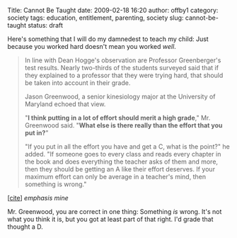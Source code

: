 Title: Cannot Be Taught
date: 2009-02-18 16:20
author: offby1
category: society
tags: education, entitlement, parenting, society
slug: cannot-be-taught
status: draft

Here's something that I will do my damnedest to teach my child: Just because you worked hard doesn't mean you worked *well*.

> In line with Dean Hogge's observation are Professor Greenberger's test results. Nearly two-thirds of the students surveyed said that if they explained to a professor that they were trying hard, that should be taken into account in their grade.
>
> Jason Greenwood, a senior kinesiology major at the University of Maryland echoed that view.
>
> "**I think putting in a lot of effort should merit a high grade**," Mr. Greenwood said. "**What else is there really than the effort that you put in?**"
>
> "If you put in all the effort you have and get a C, what is the point?" he added. "If someone goes to every class and reads every chapter in the book and does everything the teacher asks of them and more, then they should be getting an A like their effort deserves. If your maximum effort can only be average in a teacher's mind, then something is wrong."

[[cite](http://www.nytimes.com/2009/02/18/education/18college.html?_r=2)] *emphasis mine*

Mr. Greenwood, you are correct in one thing: Something *is* wrong. It's not what you think it is, but you got at least part of that right. I'd grade that thought a D.
